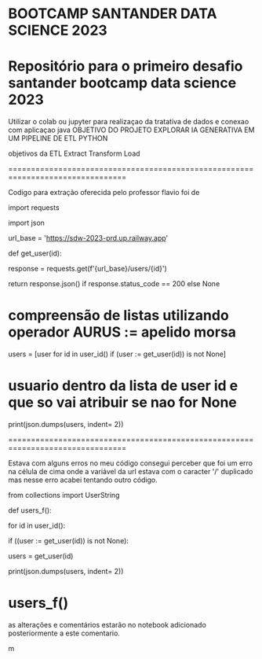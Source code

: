 # BOOTCAMP SANTANDER DATA SCIENCE 2023

Repositório para o primeiro desafio santander bootcamp data science 2023
================================================================================

Utilizar o colab ou jupyter para realizaçao da tratativa de dados e conexao com aplicaçao java 
OBJETIVO DO PROJETO EXPLORAR IA GENERATIVA EM UM PIPELINE DE ETL PYTHON

objetivos da ETL
Extract
Transform
Load

================================================================================


Codigo para extração oferecida pelo professor flavio
foi de 


import requests

import json

url_base = 'https://sdw-2023-prd.up.railway.app'

def get_user(id):
  
  response = requests.get(f'{url_base}/users/{id}')
  
  return response.json() if response.status_code == 200 else None

# compreensão de listas utilizando operador AURUS := apelido morsa


users = [user for id in user_id() if (user := get_user(id)) is not None]


# usuario dentro da lista de user id e que so vai atribuir se nao for None

print(json.dumps(users, indent= 2))


================================================================================

Estava com alguns erros no meu código consegui perceber que foi um erro na célula de cima onde a variável da url estava com o caracter '/' duplicado
mas nesse erro acabei tentando outro código.

from collections import UserString

def users_f():
 
  for id in user_id():
    
  if ((user := get_user(id)) is not None):
      
  users = get_user(id)
  
  print(json.dumps(users, indent= 2))

users_f()
================================================================================
as alterações e comentários estarão no notebook adicionado posteriormente a este comentario.









m
